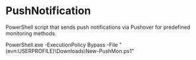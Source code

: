 # PushNotification
PowerShell script that sends push notifications via Pushover for predefined monitoring methods.

PowerShell.exe -ExecutionPolicy Bypass -File "$($evn:USERPROFILE)\Downloads\New-PushMon.ps1"

